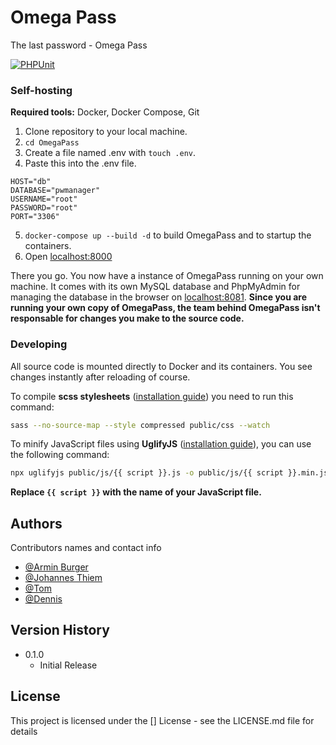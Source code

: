 # Omega Pass

The last password - Omega Pass

[![PHPUnit](https://github.com/2223-Project-1/OmegaPass/actions/workflows/phpunit.yml/badge.svg?branch=master)](https://github.com/2223-Project-1/OmegaPass/actions/workflows/phpunit.yml)

### Self-hosting
**Required tools:** Docker, Docker Compose, Git

1. Clone repository to your local machine.
2. ``cd OmegaPass``
3. Create a file named .env with ``touch .env``.
4. Paste this into the .env file.
```
HOST="db"
DATABASE="pwmanager"
USERNAME="root"
PASSWORD="root"
PORT="3306"
````
5. ``docker-compose up --build -d`` to build OmegaPass and to startup the containers.
6. Open [localhost:8000](localhost:8000)

There you go. You now have a instance of OmegaPass running on your own machine. It comes with its own MySQL database and PhpMyAdmin for managing the database in the browser on [localhost:8081](localhost:8081). **Since you are running your own copy of OmegaPass, the team behind OmegaPass isn't responsable for changes you make to the source code.**


### Developing
All source code is mounted directly to Docker and its containers. You see changes instantly after reloading of course.

To compile **scss stylesheets** ([installation guide](https://sass-lang.com/install)) you need to run this command:
```bash
sass --no-source-map --style compressed public/css --watch
``` 

To minify JavaScript files using **UglifyJS** ([installation guide](https://github.com/mishoo/UglifyJS#install)), you can use the following command:
```bash
npx uglifyjs public/js/{{ script }}.js -o public/js/{{ script }}.min.js --compress --mangle
```
**Replace `{{ script }}` with the name of your JavaScript file.**

## Authors

Contributors names and contact info
  
* [@Armin Burger](https://github.com/techmaved)
* [@Johannes Thiem](https://github.com/Fovty)
* [@Tom](https://github.com/lvlcn-t)
* [@Dennis](https://github.com/WildeHilde6)

## Version History

* 0.1.0
    * Initial Release

## License

This project is licensed under the [] License - see the LICENSE.md file for details

